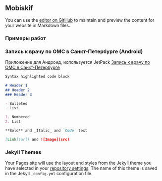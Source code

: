 ## Mobiskif
You can use the [editor on GitHub](https://github.com/mobiskif/mobiskif.github.io/edit/master/README.md) to maintain and preview the content for your website in Markdown files.

### Примеры работ
### Запись к врачу по ОМС в Санкт-Петербурге (Android)
Приложение для Андроид, используется JetPack [Запись к врачу по ОМС в Санкт-Петербурге](http://mobiskif.github.io/Healthy_ANDROID) 

```markdown
Syntax highlighted code block

# Header 1
## Header 2
### Header 3

- Bulleted
- List

1. Numbered
2. List

**Bold** and _Italic_ and `Code` text

[Link](url) and ![Image](src)
```

### Jekyll Themes

Your Pages site will use the layout and styles from the Jekyll theme you have selected in your [repository settings](https://github.com/mobiskif/mobiskif.github.io/settings). The name of this theme is saved in the Jekyll `_config.yml` configuration file.
